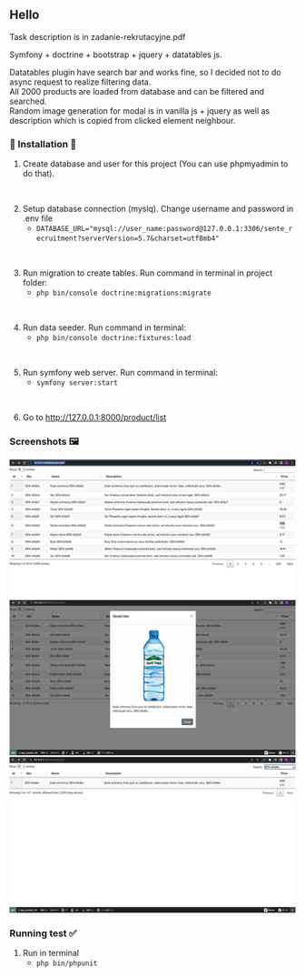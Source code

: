 ## Hello

Task description is in zadanie-rekrutacyjne.pdf

Symfony + doctrine + bootstrap + jquery + datatables js.

Datatables plugin have search bar and works fine, so I decided not to do async request to realize filtering data.
<br>
All 2000 products are loaded from database and can be filtered and searched.
<br>
Random image generation for modal is in vanilla js + jquery as well as description which is copied from clicked element neighbour. 

### 🚀 Installation 🚀

1. Create database and user for this project (You can use phpmyadmin to do that).

<br>

2. Setup database connection (myslq). Change username and password in .env file
    - `DATABASE_URL="mysql://user_name:password@127.0.0.1:3306/sente_recruitment?serverVersion=5.7&charset=utf8mb4"`

<br>

3. Run migration to create tables. Run command in terminal in project folder:
    - `php bin/console doctrine:migrations:migrate`

<br>

4. Run data seeder. Run command in terminal:
    - `php bin/console doctrine:fixtures:load`

<br>

5. Run symfony web server. Run command in terminal:
    - `symfony server:start`
   
<br>

6. Go to http://127.0.0.1:8000/product/list


### Screenshots 🖼

![](./public/images/sente_app_screenshot1.png)
![](./public/images/sente_app_screenshot2.png)
![](./public/images/sente_app_screenshot3.png)

### Running test ✅

1. Run in terminal
   - `php bin/phpunit`